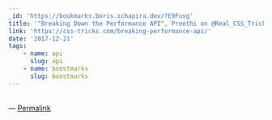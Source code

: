 ```yaml
---
_id: 'https://bookmarks.boris.schapira.dev/?E9Fuvg'
title: '"Breaking Down the Performance API", Preethi on @Real_CSS_Tricks'
link: 'https://css-tricks.com/breaking-performance-api/'
date: '2017-12-21'
tags:
    - name: api
      slug: api
    - name: boostmarks
      slug: boostmarks
---
```


<br>&#8212;
<a href="https://bookmarks.boris.schapira.dev/?E9Fuvg" title="Permalink">Permalink</a>
